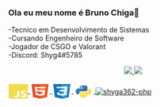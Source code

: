 ### Ola eu meu nome é Bruno Chiga👋

-Tecnico em Desenvolvimento de Sistemas <br>
-Cursando Engenheiro de Software <br>
-Jogador de CSGO e Valorant <br>
-Discord: Shyg4#5785

<div align="center">
  <a href="https://github.com/shyga362">
  <img height="180em" src="https://github-readme-stats.vercel.app/api?username=shyga362&show_icons=true&theme=dark&include_all_commits=true&count_private=true"/>
  <img height="180em" src="https://github-readme-stats.vercel.app/api/top-langs/?username=shyga362&layout=compact&langs_count=7&theme=dark"/>
</div>
  <div style="display: inline_block"><br>
  <img align="center" alt="shyga362-Js" height="30" width="40" src="https://raw.githubusercontent.com/devicons/devicon/master/icons/javascript/javascript-plain.svg">
  <img align="center" alt="shyga362-HTML" height="30" width="40" src="https://raw.githubusercontent.com/devicons/devicon/master/icons/html5/html5-original.svg">
  <img align="center" alt="shyga362-CSS" height="30" width="40" src="https://raw.githubusercontent.com/devicons/devicon/master/icons/css3/css3-original.svg">
  <img align="center" alt="shyga362-Python" height="30" width="40" src="https://raw.githubusercontent.com/devicons/devicon/master/icons/python/python-original.svg">
  <img  align="center" alt="shyga362-php" height="30" width="40" src="https://cdn.jsdelivr.net/gh/devicons/devicon/icons/php/php-plain.svg" />
    
</div>
